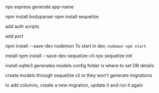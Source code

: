 npx express generate app-name

npm install bodyparser
npm install sequelize

add auth scripts

add port


npm install --save-dev nodemon
To start in dev, `nodemon npm start`

install npm install --save-dev sequelize-cli
npx sequelize init


install sqlite3
generates models 
 config folder is where to set DB details

create models through sequelize cli or they won't generate migrations

to add columns, create a new migration, update it and run it again
